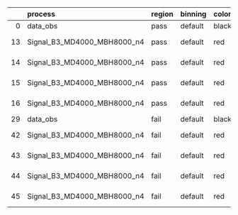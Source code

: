 |    | process                     | region   | binning   | color   | process_type   |   scale | variation   | source_filename                                                      | source_histname    | alias                       | title     |   combine_idx |     lnN |   shapes | syst_type   | direction   | variation_alias   |
|---:|:----------------------------|:---------|:----------|:--------|:---------------|--------:|:------------|:---------------------------------------------------------------------|:-------------------|:----------------------------|:----------|--------------:|--------:|---------:|:------------|:------------|:------------------|
|  0 | data_obs                    | pass     | default   | black   | DATA           |       1 | nominal     | ./histograms_for_2DAlphabet_v18//BH_Data.root                        | hpass              | Data                        | Data      |           nan | nan     |      nan | nan         | nan         | nan               |
| 13 | Signal_B3_MD4000_MBH8000_n4 | pass     | default   | red     | SIGNAL         |       1 | lumi        | ./histograms_for_2DAlphabet_v18//BH_Signal_B3_MD4000_MBH8000_n4.root | hpass              | Signal_B3_MD4000_MBH8000_n4 | BH signal |           nan |   1.016 |      nan | lnN         | nan         | nan               |
| 14 | Signal_B3_MD4000_MBH8000_n4 | pass     | default   | red     | SIGNAL         |       1 | SVM         | ./histograms_for_2DAlphabet_v18//BH_Signal_B3_MD4000_MBH8000_n4.root | hpass_SVMsyst_up   | Signal_B3_MD4000_MBH8000_n4 | BH signal |           nan | nan     |        1 | shapes      | Up          | SVMsyst           |
| 15 | Signal_B3_MD4000_MBH8000_n4 | pass     | default   | red     | SIGNAL         |       1 | SVM         | ./histograms_for_2DAlphabet_v18//BH_Signal_B3_MD4000_MBH8000_n4.root | hpass_SVMsyst_down | Signal_B3_MD4000_MBH8000_n4 | BH signal |           nan | nan     |        1 | shapes      | Down        | SVMsyst           |
| 16 | Signal_B3_MD4000_MBH8000_n4 | pass     | default   | red     | SIGNAL         |       1 | nominal     | ./histograms_for_2DAlphabet_v18//BH_Signal_B3_MD4000_MBH8000_n4.root | hpass              | Signal_B3_MD4000_MBH8000_n4 | BH signal |           nan | nan     |      nan | nan         | nan         | nan               |
| 29 | data_obs                    | fail     | default   | black   | DATA           |       1 | nominal     | ./histograms_for_2DAlphabet_v18//BH_Data.root                        | hfail              | Data                        | Data      |           nan | nan     |      nan | nan         | nan         | nan               |
| 42 | Signal_B3_MD4000_MBH8000_n4 | fail     | default   | red     | SIGNAL         |       1 | lumi        | ./histograms_for_2DAlphabet_v18//BH_Signal_B3_MD4000_MBH8000_n4.root | hfail              | Signal_B3_MD4000_MBH8000_n4 | BH signal |           nan |   1.016 |      nan | lnN         | nan         | nan               |
| 43 | Signal_B3_MD4000_MBH8000_n4 | fail     | default   | red     | SIGNAL         |       1 | SVM         | ./histograms_for_2DAlphabet_v18//BH_Signal_B3_MD4000_MBH8000_n4.root | hfail_SVMsyst_up   | Signal_B3_MD4000_MBH8000_n4 | BH signal |           nan | nan     |        1 | shapes      | Up          | SVMsyst           |
| 44 | Signal_B3_MD4000_MBH8000_n4 | fail     | default   | red     | SIGNAL         |       1 | SVM         | ./histograms_for_2DAlphabet_v18//BH_Signal_B3_MD4000_MBH8000_n4.root | hfail_SVMsyst_down | Signal_B3_MD4000_MBH8000_n4 | BH signal |           nan | nan     |        1 | shapes      | Down        | SVMsyst           |
| 45 | Signal_B3_MD4000_MBH8000_n4 | fail     | default   | red     | SIGNAL         |       1 | nominal     | ./histograms_for_2DAlphabet_v18//BH_Signal_B3_MD4000_MBH8000_n4.root | hfail              | Signal_B3_MD4000_MBH8000_n4 | BH signal |           nan | nan     |      nan | nan         | nan         | nan               |